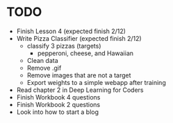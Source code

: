 # TODO
* Finish Lesson 4 (expected finish 2/12) 
* Write Pizza Classifier (expected finish 2/12)
  * classify 3 pizzas (targets)
    * pepperoni, cheese, and Hawaiian 
  * Clean data 
   * Remove .gif
   * Remove images that are not a target 
  * Export weights to a simple webapp after training 
* Read chapter 2 in Deep Learning for Coders 
* Finish Workbook 4 questions 
* Finish Workbook 2 questions 
* Look into how to start a blog 
